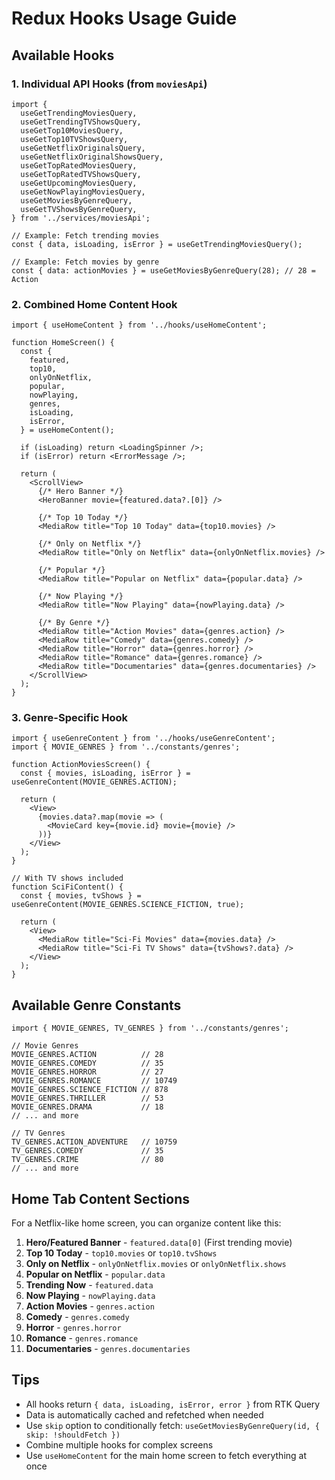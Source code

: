 # Redux Hooks Usage Guide

## Available Hooks

### 1. Individual API Hooks (from `moviesApi`)

```tsx
import {
  useGetTrendingMoviesQuery,
  useGetTrendingTVShowsQuery,
  useGetTop10MoviesQuery,
  useGetTop10TVShowsQuery,
  useGetNetflixOriginalsQuery,
  useGetNetflixOriginalShowsQuery,
  useGetTopRatedMoviesQuery,
  useGetTopRatedTVShowsQuery,
  useGetUpcomingMoviesQuery,
  useGetNowPlayingMoviesQuery,
  useGetMoviesByGenreQuery,
  useGetTVShowsByGenreQuery,
} from '../services/moviesApi';

// Example: Fetch trending movies
const { data, isLoading, isError } = useGetTrendingMoviesQuery();

// Example: Fetch movies by genre
const { data: actionMovies } = useGetMoviesByGenreQuery(28); // 28 = Action
```

### 2. Combined Home Content Hook

```tsx
import { useHomeContent } from '../hooks/useHomeContent';

function HomeScreen() {
  const {
    featured,
    top10,
    onlyOnNetflix,
    popular,
    nowPlaying,
    genres,
    isLoading,
    isError,
  } = useHomeContent();

  if (isLoading) return <LoadingSpinner />;
  if (isError) return <ErrorMessage />;

  return (
    <ScrollView>
      {/* Hero Banner */}
      <HeroBanner movie={featured.data?.[0]} />
      
      {/* Top 10 Today */}
      <MediaRow title="Top 10 Today" data={top10.movies} />
      
      {/* Only on Netflix */}
      <MediaRow title="Only on Netflix" data={onlyOnNetflix.movies} />
      
      {/* Popular */}
      <MediaRow title="Popular on Netflix" data={popular.data} />
      
      {/* Now Playing */}
      <MediaRow title="Now Playing" data={nowPlaying.data} />
      
      {/* By Genre */}
      <MediaRow title="Action Movies" data={genres.action} />
      <MediaRow title="Comedy" data={genres.comedy} />
      <MediaRow title="Horror" data={genres.horror} />
      <MediaRow title="Romance" data={genres.romance} />
      <MediaRow title="Documentaries" data={genres.documentaries} />
    </ScrollView>
  );
}
```

### 3. Genre-Specific Hook

```tsx
import { useGenreContent } from '../hooks/useGenreContent';
import { MOVIE_GENRES } from '../constants/genres';

function ActionMoviesScreen() {
  const { movies, isLoading, isError } = useGenreContent(MOVIE_GENRES.ACTION);

  return (
    <View>
      {movies.data?.map(movie => (
        <MovieCard key={movie.id} movie={movie} />
      ))}
    </View>
  );
}

// With TV shows included
function SciFiContent() {
  const { movies, tvShows } = useGenreContent(MOVIE_GENRES.SCIENCE_FICTION, true);

  return (
    <View>
      <MediaRow title="Sci-Fi Movies" data={movies.data} />
      <MediaRow title="Sci-Fi TV Shows" data={tvShows?.data} />
    </View>
  );
}
```

## Available Genre Constants

```tsx
import { MOVIE_GENRES, TV_GENRES } from '../constants/genres';

// Movie Genres
MOVIE_GENRES.ACTION          // 28
MOVIE_GENRES.COMEDY          // 35
MOVIE_GENRES.HORROR          // 27
MOVIE_GENRES.ROMANCE         // 10749
MOVIE_GENRES.SCIENCE_FICTION // 878
MOVIE_GENRES.THRILLER        // 53
MOVIE_GENRES.DRAMA           // 18
// ... and more

// TV Genres
TV_GENRES.ACTION_ADVENTURE   // 10759
TV_GENRES.COMEDY             // 35
TV_GENRES.CRIME              // 80
// ... and more
```

## Home Tab Content Sections

For a Netflix-like home screen, you can organize content like this:

1. **Hero/Featured Banner** - `featured.data[0]` (First trending movie)
2. **Top 10 Today** - `top10.movies` or `top10.tvShows`
3. **Only on Netflix** - `onlyOnNetflix.movies` or `onlyOnNetflix.shows`
4. **Popular on Netflix** - `popular.data`
5. **Trending Now** - `featured.data`
6. **Now Playing** - `nowPlaying.data`
7. **Action Movies** - `genres.action`
8. **Comedy** - `genres.comedy`
9. **Horror** - `genres.horror`
10. **Romance** - `genres.romance`
11. **Documentaries** - `genres.documentaries`

## Tips

- All hooks return `{ data, isLoading, isError, error }` from RTK Query
- Data is automatically cached and refetched when needed
- Use `skip` option to conditionally fetch: `useGetMoviesByGenreQuery(id, { skip: !shouldFetch })`
- Combine multiple hooks for complex screens
- Use `useHomeContent` for the main home screen to fetch everything at once

